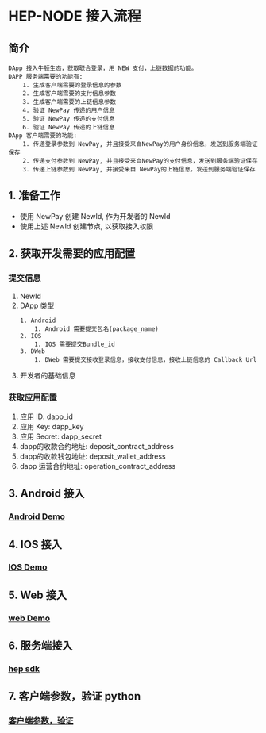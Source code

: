 # HEP-NODE 接入流程

## 简介
```
DApp 接入牛顿生态，获取联合登录，用 NEW 支付，上链数据的功能。
DAPP 服务端需要的功能有:
	1. 生成客户端需要的登录信息的参数
	2. 生成客户端需要的支付信息参数
	3. 生成客户端需要的上链信息参数
	4. 验证 NewPay 传递的用户信息
	5. 验证 NewPay 传递的支付信息
	6. 验证 NewPay 传递的上链信息
DApp 客户端需要的功能:
	1. 传递登录参数到 NewPay, 并且接受来自NewPay的用户身份信息，发送到服务端验证保存
	2. 传递支付参数到 NewPay, 并且接受来自NewPay的支付信息，发送到服务端验证保存
	3. 传递上链参数到 NewPay, 并接受来自 NewPay的上链信息，发送到服务端验证保存
```
## 1. 准备工作

- 使用 NewPay 创建 NewId, 作为开发者的 NewId
- 使用上述 NewId 创建节点, 以获取接入权限

## 2. 获取开发需要的应用配置

### 提交信息

1. NewId
2. DApp 类型
	```
	1. Android
		1. Android 需要提交包名(package_name)
	2. IOS
		1. IOS 需要提交Bundle_id
	3. DWeb
		1. DWeb 需要提交接收登录信息，接收支付信息，接收上链信息的 Callback Url
	```
3. 开发者的基础信息

### 获取应用配置

1. 应用 ID: dapp_id
2. 应用 Key: dapp_key
3. 应用 Secret: dapp_secret
4. dapp的收款合约地址: deposit_contract_address    
5. dapp的收款钱包地址: deposit_wallet_address        
6. dapp 运营合约地址: operation_contract_address  

## 3. Android 接入

### <a href="https://github.com/newtonproject/NewPaySDK-Android">Android Demo</a>

## 4. IOS 接入

### <a href="https://github.com/newtonproject/NewPaySDK-iOS">IOS Demo </a>

## 5. Web 接入

### <a href="https://github.com/newtonproject/dapp_demo"> web Demo</a>

## 6. 服务端接入

### <a href="https://github.com/newtonproject/hep-sdk"> hep sdk</a>

## 7. 客户端参数，验证 python

### <a href="https://github.com/newtonproject/hep-sdk/blob/master/rest/sdks/python/README-ZH.md">客户端参数，验证</a>


